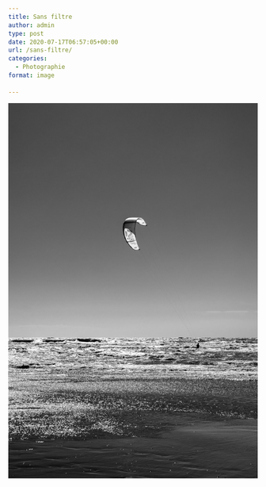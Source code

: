 ```yaml
---
title: Sans filtre
author: admin
type: post
date: 2020-07-17T06:57:05+00:00
url: /sans-filtre/
categories:
  - Photographie
format: image

---
```

![Sans filtre](./img_0077.jpg)